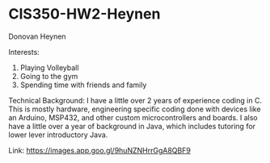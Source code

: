 # CIS350-HW2-Heynen

Donovan Heynen

Interests:
1. Playing Volleyball
2. Going to the gym
3. Spending time with friends and family

Technical Background:
I have a little over 2 years of experience coding in C. This is mostly hardware, engineering specific coding done with devices like an Arduino, MSP432, and other custom microcontrollers and boards. I also have a little over a year of background in Java, which includes tutoring for lower lever introductory Java.

Link: https://images.app.goo.gl/9huNZNHrrGgA8QBF9

